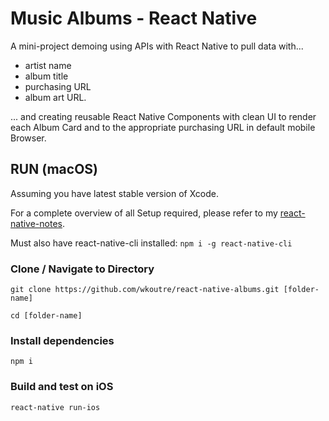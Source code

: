 # Music Albums - React Native

A mini-project demoing using APIs with React Native to pull data with...

* artist name
* album title
* purchasing URL
* album art URL.

... and creating reusable React Native Components with clean UI to render each Album Card and to the appropriate purchasing URL in default mobile Browser.

## RUN (macOS)

Assuming you have latest stable version of Xcode.

For a complete overview of all Setup required, please refer to my [react-native-notes](https://github.com/wkoutre/react-native-notes/blob/master/README.md).

Must also have react-native-cli installed: ```npm i -g react-native-cli```

### Clone / Navigate to Directory

```git clone https://github.com/wkoutre/react-native-albums.git [folder-name]```

```cd [folder-name]```

### Install dependencies

```npm i ```

### Build and test on iOS

 ```react-native run-ios```
